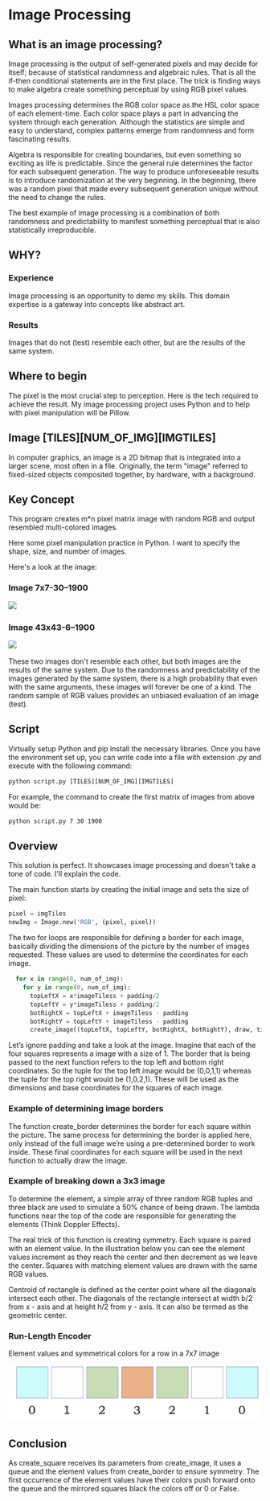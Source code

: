 # Image Processing

## What is an image processing?

Image processing is the output of self-generated pixels and may decide for itself; because of statistical randomness and algebraic rules. That is all the if-then conditional statements are in the first place. The trick is finding ways to make algebra create something perceptual by using RGB pixel values.

Images processing determines the RGB color space as the HSL color space of each element-time. Each color space plays a part in advancing the system through each generation. Although the statistics are simple and easy to understand, complex patterns emerge from randomness and form fascinating results.

Algebra is responsible for creating boundaries, but even something so exciting as life is predictable. Since the general rule determines the factor for each subsequent generation. The way to produce unforeseeable results is to introduce randomization at the very beginning. In the beginning, there was a random pixel that made every subsequent generation unique without the need to change the rules.

The best example of image processing is a combination of both randomness and predictability to manifest something perceptual that is also statistically irreproducible.

## WHY?

### Experience

Image processing is an opportunity to demo my skills. This domain expertise is a gateway into concepts like abstract art.

### Results

Images that do not (test) resemble each other, but are the results of the same system.

## Where to begin

The pixel is the most crucial step to perception. Here is the tech required to achieve the result. My image processing project uses Python and to help with pixel manipulation will be Pillow.

## Image [TILES][NUM_OF_IMG][IMGTILES]

In computer graphics, an image is a 2D bitmap that is integrated into a larger scene, most often in a file. Originally, the term "image" referred to fixed-sized objects composited together, by hardware, with a background.

## Key Concept

This program creates m*n pixel matrix image with random
RGB and output resembled multi-colored images.

Here some pixel manipulation practice in Python. I want to specify the shape, size, and number of images.

Here's a look at the image:

### Image 7x7-30–1900

![](Imagine/image-7x7-30–1900.jpg)

### Image 43x43-6–1900

![](Imagine/image-45x45-6–1900.jpg)

These two images don't resemble each other, but both images are the results of the same system. Due to the randomness and predictability of the images generated by the same system, there is a high probability that even with the same arguments, these images will forever be one of a kind. The random sample of RGB values provides an unbiased evaluation of an image (test).

## Script

Virtually setup Python and pip install the necessary libraries. Once you have the environment set up, you can write code into a file with extension .py and execute with the following command:

```txt
python script.py [TILES][NUM_OF_IMG][IMGTILES]
```

For example, the command to create the first matrix of images from above would be:

```txt
python script.py 7 30 1900
```

## Overview

This solution is perfect. It showcases image processing and doesn't take a tone of code. I'll explain the code.

The main function starts by creating the initial image and
sets the size of pixel:

```python
pixel = imgTiles
newImg = Image.new('RGB', (pixel, pixel))
```

The two for loops are responsible for defining a border for each image, basically dividing the dimensions of the picture by the number of images requested. These values are used to determine the coordinates for each image.

```python
  for x in range(0, num_of_img):
    for y in range(0, num_of_img):
      topLeftX = x*imageTiless + padding/2
      topLeftY = y*imageTiless + padding/2
      botRightX = topLeftX + imageTiless - padding
      botRightY = topLeftY + imageTiless - padding
      create_image((topLeftX, topLeftY, botRightX, botRightY), draw, tiles)
```

Let’s ignore padding and take a look at the image. Imagine that each of the four squares represents a image with a size of 1. The border that is being passed to the next function refers to the top left and bottom right coordinates. So the tuple for the top left image would be (0,0,1,1) whereas the tuple for the top right would be (1,0,2,1). These will be used as the dimensions and base coordinates for the squares of each image.

### Example of determining image borders

The function create_border determines the border for each square within the picture. The same process for determining the border is applied here, only instead of the full image we’re using a pre-determined border to work inside. These final coordinates for each square will be used in the next function to actually draw the image.

### Example of breaking down a 3x3 image

To determine the element, a simple array of three random RGB tuples and three black are used to simulate a 50% chance of being drawn. The lambda functions near the top of the code are responsible for generating the elements (Think Doppler Effects).

The real trick of this function is creating symmetry. Each square is paired with an element value. In the illustration below you can see the element values increment as they reach the center and then decrement as we leave the center. Squares with matching element values are drawn with the same RGB values.

Centroid of rectangle is defined as the center point where all the diagonals intersect each other. The diagonals of the rectangle intersect at width b/2 from x - axis and at height h/2 from y - axis. It can also be termed as the geometric center.

### Run-Length Encoder

Element values and symmetrical colors for a row in a 7x7 image

![](elements.PNG)

## Conclusion

As create_square receives its parameters from create_image, it uses a queue and the element values from create_border to ensure symmetry. The first occurrence of the element values have their colors push forward onto the queue and the mirrored squares black the colors off or 0 or False.